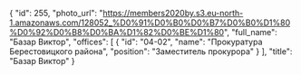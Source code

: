 {
    "id": 255,
    "photo_url": "https://members2020by.s3.eu-north-1.amazonaws.com/128052_%D0%91%D0%B0%D0%B7%D0%B0%D1%80%D0%92%D0%B8%D0%BA%D1%82%D0%BE%D1%80",
    "full_name": "Базар Виктор",
    "offices": [
        {
            "id": "04-02",
            "name": "Прокуратура Берестовицкого района",
            "position": "Заместитель прокурора"
        }
    ],
    "title": "Базар Виктор"
}